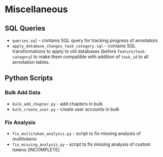 # Miscellaneous

## SQL Queries

* `queries.sql` - contains SQL query for tracking progress of annotators
* `apply_database_changes_task_category.sql` - contains SQL transformations to apply to old databases (before `feature/task-category`) to make them compatible with addition of `task_id` to all annotation tables.


## Python Scripts

### Bulk Add Data

* `bulk_add_chapter.py` - add chapters in bulk
* `bulk_create_user.py` - create user accounts in bulk

### Fix Analysis

* `fix_multitoken_analysis.py` - script to fix missing analysis of multitokens
* `fix_missing_analysis.py` - script to fix missing analysis of custom tokens [INCOMPLETE]
